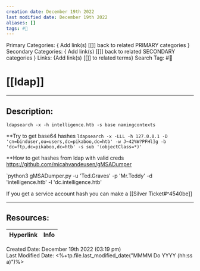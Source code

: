 ```yaml
---
creation date: December 19th 2022
last modified date: December 19th 2022
aliases: []
tags: #📕
---
```


Primary Categories: { Add link(s) [[]] back to related PRIMARY categories }
Secondary Categories:  { Add link(s) [[]] back to related SECONDARY categories }
Links: {Add link(s) [[]] to related terms}
Search Tag: #📕  

# [[ldap]]  
___

## Description:  

`ldapsearch -x -h intelligence.htb -s base namingcontexts`

**Try to get base64 hashes
`ldapsearch -x -LLL -h 127.0.0.1 -D 'cn=binduser,ou=users,dc=pikaboo,dc=htb' -w J~42%W?PFHl]g -b 'dc=ftp,dc=pikaboo,dc=htb' -s sub '(objectClass=*)'`

**How to get hashes from ldap with valid creds
https://github.com/micahvandeusen/gMSADumper

`python3 gMSADumper.py -u 'Ted.Graves' -p 'Mr.Teddy' -d 'intelligence.htb' -l 'dc.intelligence.htb'

If you get a service account hash you can make a [[Silver Ticket#^4540be]]


___

## Resources:

| Hyperlink | Info |
| --------- | ---- |


Created Date: December 19th 2022 (03:19 pm)  
Last Modified Date: <%+tp.file.last_modified_date("MMMM Do YYYY (hh:ss a)")%>
